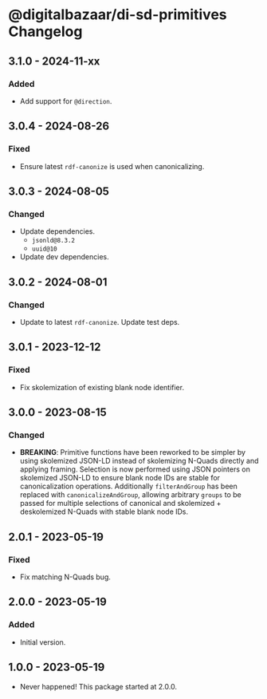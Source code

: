 # @digitalbazaar/di-sd-primitives Changelog

## 3.1.0 - 2024-11-xx

### Added
- Add support for `@direction`.

## 3.0.4 - 2024-08-26

### Fixed
- Ensure latest `rdf-canonize` is used when canonicalizing.

## 3.0.3 - 2024-08-05

### Changed
- Update dependencies.
  - `jsonld@8.3.2`
  - `uuid@10`
- Update dev dependencies.

## 3.0.2 - 2024-08-01

### Changed
- Update to latest `rdf-canonize`. Update test deps.

## 3.0.1 - 2023-12-12

### Fixed
- Fix skolemization of existing blank node identifier.

## 3.0.0 - 2023-08-15

### Changed
- **BREAKING**: Primitive functions have been reworked to be simpler by using
  skolemized JSON-LD instead of skolemizing N-Quads directly and applying
  framing. Selection is now performed using JSON pointers on skolemized
  JSON-LD to ensure blank node IDs are stable for canonicalization
  operations. Additionally `filterAndGroup` has been replaced with
  `canonicalizeAndGroup`, allowing arbitrary `groups` to be passed for
  multiple selections of canonical and skolemized + deskolemized N-Quads
  with stable blank node IDs.

## 2.0.1 - 2023-05-19

### Fixed
- Fix matching N-Quads bug.

## 2.0.0 - 2023-05-19

### Added
- Initial version.

## 1.0.0 - 2023-05-19

- Never happened! This package started at 2.0.0.
